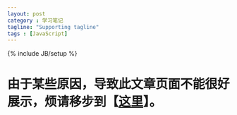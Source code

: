 ```yaml
---
layout: post
category : 学习笔记
tagline: "Supporting tagline"
tags : [JavaScript]
---
```


{% include JB/setup %}

# 由于某些原因，导致此文章页面不能很好展示，烦请移步到【[这里](https://github.com/pigerla/pigerla.github.com/blob/master/_posts/%E8%81%9A%E5%B0%91%E6%88%90%E5%A4%9A%EF%BC%8C%E7%A7%AF%E5%B0%8F%E8%87%B4%E5%B7%A8.md)】。 #